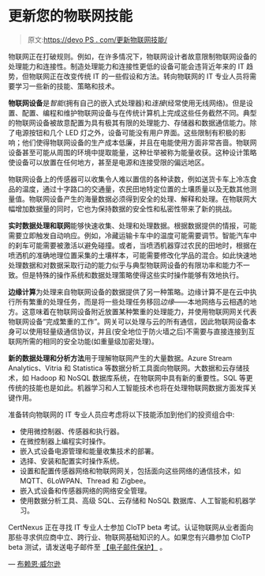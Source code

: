# 更新您的物联网技能

> 原文:[https://devo PS . com/更新物联网技能/](https://devops.com/updating-your-skills-for-the-internet-of-things/)

物联网正在打破规则。例如，在许多情况下，物联网设计者故意限制物联网设备的处理能力和连接性。制造处理能力和连接性更低的设备可能会违背近年来的 IT 趋势，但物联网正在改变传统 IT 的一些假设和方法。转向物联网的 IT 专业人员将需要学习一些新的技能、策略和技术。

**物联网设备**是*智能*(拥有自己的嵌入式处理器)和*连接*(经常使用无线网络)。但是设置、配置、编程和维护物联网设备与在传统计算机上完成这些任务截然不同。典型的物联网设备被故意配置为具有极其有限的处理能力、存储器和数据通信能力。除了电源按钮和几个 LED 灯之外，设备可能没有用户界面。这些限制有积极的影响；他们使得物联网设备的生产成本低廉，并且在电能使用方面非常吝啬。物联网设备甚至可能从周围的环境中提取能量，这种壮举被称为能量收获。这种设计策略使设备可以放置在任何地方，甚至是电源和连接受限的偏远地区。

物联网设备上的传感器可以收集令人难以置信的各种读数，例如送货卡车上冷冻食品的温度，通过十字路口的交通量，农民田地特定位置的土壤质量以及无数其他测量值。物联网设备产生的海量数据必须得到安全的处理、解释和处理。在物联网大幅增加数据量的同时，它也为保持数据的安全性和私密性带来了新的挑战。

**实时数据处理和联网**能够快速收集、处理和处理数据。根据数据提供的情报，可能需要立即触发自动响应。例如，冷藏运输卡车中的温度可能需要调节。智能汽车中的刹车可能需要被激活以避免碰撞。或者，当喷洒机器穿过农民的田地时，根据在喷洒机的准确地理位置采集的土壤样本，可能需要修改化学品的混合。如此快速地处理数据和对数据采取行动的能力似乎与典型物联网设备的有限功率和能力不一致。但是特殊的操作系统和数据处理策略使得这些实时操作能够有效地执行。

**边缘计算**为处理来自物联网设备的数据提供了另一种策略。边缘计算不是在云中执行所有繁重的处理任务，而是将一些处理任务移回*边缘*——本地网络与云相遇的地方。这意味着在物联网设备附近放置某种繁重的处理能力，并使用物联网网关代表物联网设备“完成繁重的工作”。网关可以处理与云的所有通信，因此物联网设备本身可以使用轻量级通信协议，并且(安全地位于防火墙之后)不需要与直接连接到互联网所需的相同的安全功能(如重量级加密处理)。

**新的数据处理和分析方法**用于理解物联网产生的大量数据。Azure Stream Analytics、Vitria 和 Statistica 等数据分析工具面向物联网。大数据和云存储技术，如 Hadoop 和 NoSQL 数据库系统，在物联网中具有新的重要性。SQL 等更传统的技能也是如此。机器学习和人工智能技术也将在处理物联网数据方面发挥关键作用。

准备转向物联网的 IT 专业人员应考虑将以下技能添加到他们的投资组合中:

*   使用微控制器、传感器和执行器。
*   在微控制器上编程实时操作。
*   嵌入式设备电源管理和能量收集技术的部署。
*   选择、安装和配置实时操作系统。
*   设置和配置传感器网络和物联网网关，包括面向这些网络的通信技术，如 MQTT、6LoWPAN、Thread 和 Zigbee。
*   嵌入式设备和传感器网络的网络安全管理。
*   使用数据分析工具、高级 SQL、云存储和 NoSQL 数据库、人工智能和机器学习。

CertNexus 正在寻找 IT 专业人士参加 CIoTP beta 考试。认证物联网从业者面向那些寻求供应商中立、跨行业、物联网基础知识的人。如果您有兴趣参加 CIoTP beta 测试，请发送电子邮件至 [【电子邮件保护】](/cdn-cgi/l/email-protection#6f060109002f0c0a1d1b010a171a1c410c0002) 。

— [布赖恩·威尔逊](https://devops.com/author/brian-s-wilson/)